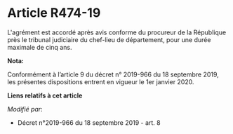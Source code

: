 # Article R474-19

L'agrément est accordé après avis conforme du procureur de la République près le   tribunal judiciaire du chef-lieu de
département, pour une durée maximale de cinq ans.

**Nota:**

Conformément à l’article 9 du décret n° 2019-966 du 18 septembre 2019, les présentes dispositions entrent en vigueur le 1er
janvier 2020.

**Liens relatifs à cet article**

_Modifié par_:

  - Décret n°2019-966 du 18 septembre 2019 - art. 8
